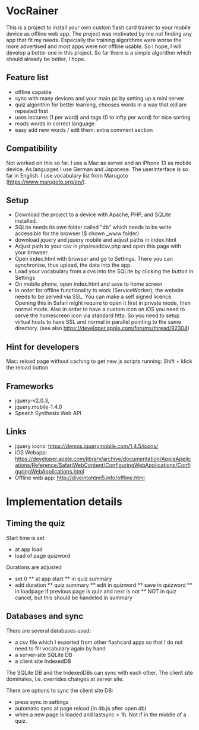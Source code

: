 # VocRainer

This is a project to install your own custom flash card trainer to your mobile device as offline web app. 
The project was motivated by me not finding any app that fit my needs. Especially the training algorithms were worse the more advertised and most apps were not offline usable. 
So I hope, I will develop a better one in this project. So far there is a simple algorithm which should already be better, I hope.

## Feature list

* offline capable
* sync with many devices and your main pc by setting up a mini server
* quiz algorithm for better learning, chooses words in a way that old are repeated first
* uses lectures (1 per word) and tags (0 to infty per word) for nice sorting
* reads words in correct language
* easy add new words / edit them, extra comment section


## Compatibility

Not worked on this so far. I use a Mac as server and an iPhone 13 as mobile device. As languages I use German and Japanese. The userinterface is so far in English. I use vocabulary list from Marugoto (https://www.marugoto.org/en/).


## Setup

* Download the project to a device with Apache, PHP, and SQLite installed. 
* SQLite needs its own folder called "db" which needs to be write accessible for the browser ($ chown \_www folder)
* download jquery and jquery mobile and adjust paths in index.html
* Adjust path to your csv in php/readcsv.php and open this page with your browser. 
* Open index.html with browser and go to Settings. There you can synchronise, thus upload, the data into the app.
* Load your vocabulary from a cvs into the SQLite by clicking the button in Settings
* On mobile phone, open index.html and save to home screen
* In order for offline functionality to work (ServiceWorker), the website needs to be served via SSL. You can make a self signed licence. Opening this in Safari might require to open it first in private mode, then normal mode. Also in order to have a custom icon on iOS you need to serve the homescreen icon via standard http. So you need to setup virtual hosts to have SSL and normal in parallel pointing to the same directory. (see also https://developer.apple.com/forums/thread/92304)


## Hint for developers

Mac: reload page without caching to get new js scripts running: Shift + klick the reload button


## Frameworks

* jquery-v2.0.3, 
* jquery.mobile-1.4.0
* Speach Synthesis Web API


## Links
* jquery icons: https://demos.jquerymobile.com/1.4.5/icons/
* iOS Webapp:
https://developer.apple.com/library/archive/documentation/AppleApplications/Reference/SafariWebContent/ConfiguringWebApplications/ConfiguringWebApplications.html
* Offline web app: http://diveintohtml5.info/offline.html

# Implementation details


## Timing the quiz

Start time is set
* at app load
* load of page quizword

Durations are adjusted
* set 0 
** at app start
** in quiz summary
* add duration
** quiz summary 
** edit in quizword
** save in quizword
** in loadpage if previous page is quiz and next is not 
** NOT in quiz cancel, but this should be handeled in summary

## Databases and sync

There are several databases used:
* a csv file which I exported from other flashcard apps so that I do not need to fill vocabulary again by hand
* a server-site SQLite DB
* a client site IndexedDB 

The SQLite DB and the IndexedDBs can sync with each other. The client site dominates, i.e. overrides changes at server site. 

There are options to sync the client site DB: 
* press sync in settings
* automatic sync at page reload (in db.js after open db)
* when a new page is loaded and lastsync > 1h.  Not if in the middle of a quiz.


